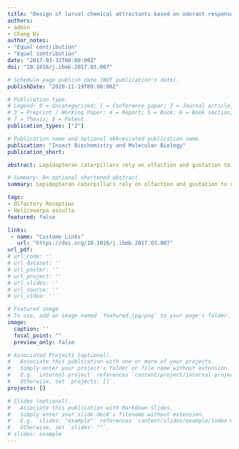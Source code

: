 ```yaml
---
title: "Design of larval chemical attractants based on odorant response spectra of odorant receptors in the cotton bollworm"
authors:
- admin
- Chang Di
author_notes:
- "Equal contribution"
- "Equal contribution"
date: "2017-03-31T00:00:00Z"
doi: "10.1016/j.ibmb.2017.03.007"

# Schedule page publish date (NOT publication's date).
publishDate: "2020-11-19T00:00:00Z"

# Publication type.
# Legend: 0 = Uncategorized; 1 = Conference paper; 2 = Journal article;
# 3 = Preprint / Working Paper; 4 = Report; 5 = Book; 6 = Book section;
# 7 = Thesis; 8 = Patent
publication_types: ["2"]

# Publication name and optional abbreviated publication name.
publication: "Insect Biochemistry and Molecular Biology"
publication_short: 

abstract: Lepidopteran caterpillars rely on olfaction and gustation to discriminate among food sources. Compared to the larval gustation, the larval olfaction has been poorly investigated. To uncover the molecular basis of olfaction in Helicoverpa armigera larvae, we identified 17 odorant receptor (Or) genes in larval antennae and maxillae using transcriptome sequencing, and functionally identified the response spectra of seven Ors to ecologically relevant odorants. Innate behavioural responses of larvae to active odorants were evaluated in chemotaxis assays. Several odorant blends were formulated based on the Ors tuning spectra and caterpillar chemotaxis. A four-component blend strongly attracted H. armigera larvae, and cis-jasmone and 1-pentanol were identified as essential components. Localization analyses showed that the two Ors detecting these components (Or41 and Or52) were expressed in the same sensory neurons. This is the first evidence that Ors in a polyphagous caterpillar respond to odorants in a combinatorial manner. The design of attractants to target specific olfactory pathways may promote the development of new baits for pest management.

# Summary. An optional shortened abstract.
summary: Lepidopteran caterpillars rely on olfaction and gustation to discriminate among food sources. Compared to the larval gustation, the larval olfaction has been poorly investigated.

tags:
- Olfactory Reception
- Helicoverpa assulta
featured: false

links:
 - name: "Custome Links"
   url: "https://doi.org/10.1016/j.ibmb.2017.03.007"
url_pdf: 
# url_code: ''
# url_dataset: ''
# url_poster: ''
# url_project: ''
# url_slides: ''
# url_source: ''
# url_video: ''

# Featured image
# To use, add an image named `featured.jpg/png` to your page's folder. 
image:
  caption: ''
  focal_point: ""
  preview_only: false

# Associated Projects (optional).
#   Associate this publication with one or more of your projects.
#   Simply enter your project's folder or file name without extension.
#   E.g. `internal-project` references `content/project/internal-project/index.md`.
#   Otherwise, set `projects: []`.
projects: []

# Slides (optional).
#   Associate this publication with Markdown slides.
#   Simply enter your slide deck's filename without extension.
#   E.g. `slides: "example"` references `content/slides/example/index.md`.
#   Otherwise, set `slides: ""`.
# slides: example
---
```


<!-- {{% alert note %}}
Click the *Cite* button above to demo the feature to enable visitors to import publication metadata into their reference management software.
{{% /alert %}}

{{% alert note %}}
Click the *Slides* button above to demo Academic's Markdown slides feature.
{{% /alert %}}

Supplementary notes can be added here, including [code and math](https://sourcethemes.com/academic/docs/writing-markdown-latex/). -->
